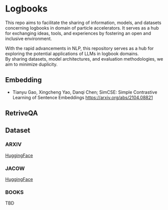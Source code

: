 # Logbooks
This repo aims to facilitate the sharing of information, models, and datasets concerning logbooks in domain of particle accelerators. It serves as a hub for exchanging ideas, tools, and experiences 
by fostering an open and inclusive environment.

With the rapid advancements in NLP, this repository serves as a hub for exploring the potential applications of LLMs in logbook domains.  
By sharing datasets, model architectures, and evaluation methodologies, we aim to minimize duplicity. 

## Embedding
- Tianyu Gao, Xingcheng Yao, Danqi Chen; SimCSE: Simple Contrastive Learning of Sentence Embeddings https://arxiv.org/abs/2104.08821

## RetriveQA

## Dataset
### ARXIV
[HuggingFace](https://huggingface.co/datasets/sulcan/PA_ARXIV)
### JACOW
[HuggingFace](https://huggingface.co/datasets/sulcan/PA_JACOW/tree/main)
### BOOKS
TBD
